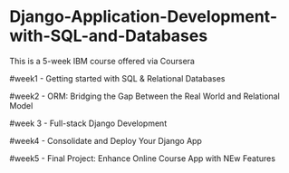 # Django-Application-Development-with-SQL-and-Databases
This is a 5-week IBM course offered via Coursera

#week1 - Getting started with SQL & Relational Databases

#week2 - ORM: Bridging the Gap Between the Real World and Relational Model

#week 3 - Full-stack Django Development

#week4 - Consolidate and Deploy Your Django App

#week5 - Final Project: Enhance Online Course App with NEw Features

